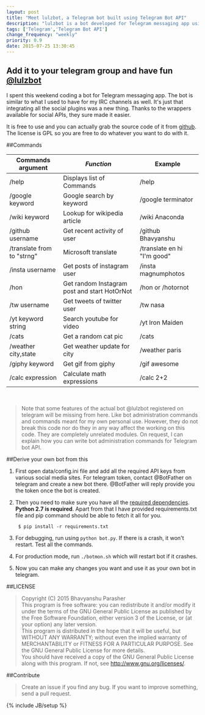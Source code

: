 ```yaml
---
layout: post
title: "Meet lulzbot, a Telegram bot built using Telegram Bot API"
description: "lulzbot is a bot developed for Telegram messaging app using Telegram API. It has lot of features. Find it on telegram using @lulzbot"
tags: ['Telegram','Telegram Bot API']
change_frequency: "weekly"
priority: 0.9
date: 2015-07-25 13:30:45
---
```


## Add it to your telegram group and have fun [@lulzbot](https://telegram.me/lulzbot)

I spent this weekend coding a bot for Telegram messaging app. The bot is similar to what I used to have for my IRC channels as well. It's just that integrating all the social plugins was a new thing. Thanks to the wrappers available for social APIs, they sure made it easier.

It is free to use and you can actually grab the source code of it from [github](https://github.com/bhavyanshu/lulzbot-telegram-bot). The license is GPL so you are free to do whatever you want to do with it.

##Commands

| Commands argument  	    | *Function*								   | **Example**     			|
| --------------------------| ---------------------------------------------| ---------------------------|
| /help			  		    | Displays list of Commands                    | /help	      				|
| /google keyword           | Google search by keyword					   | /google terminator			|
| /wiki keyword		  	    | Lookup for wikipedia article 				   | /wiki Anaconda				|
| /github username	  	    | Get recent activity of user 				   | /github Bhavyanshu 		|
| /translate from to "strng"| Microsoft translate						   | /translate en hi "I'm good"|
| /insta username           | Get posts of instagram user 				   | /insta magnumphotos		|
| /hon			  		    | Get random Instagram post and start HotOrNot | /hon or /hotornot 			|
| /tw username              | Get tweets of twitter user 				   | /tw nasa					|
| /yt keyword string	    | Search youtube for video 					   | /yt Iron Maiden			|
| /cats			  		    | Get a random cat pic 						   | /cats						|
| /weather city,state       | Get weather update for city 				   | /weather paris				|
| /giphy keyword            | Get gif from giphy 						   | /gif awesome				|
| /calc expression          | Calculate math expressions 				   | /calc 2+2 					|


<br>

> Note that some features of the actual bot @lulzbot registered on telegram will be missing from here. Like bot administration commands and commands meant for my own personal use. However, they do not break this code nor do they in any way affect the working on this code. They are completely unrelated modules. On request, I can explain how you can write bot administration commands for Telegram bot API.

##Derive your own bot from this

1. First open data/config.ini file and add all the required API keys from various social media sites. For telegram token, contact @BotFather on telegram and create a new bot there. @BotFather will reply provide you the token once the bot is created.
2. Then you need to make sure you have all the [required dependencies](https://github.com/bhavyanshu/lulzbot-telegram-bot/blob/master/requirements.txt). **Python 2.7 is required**. Apart from that I have provided requirements.txt file and pip command should be able to fetch it all for you.

        $ pip install -r requirements.txt

3. For debugging, run using `python bot.py`. If there is a crash, it won't restart. Test all the commands.
4. For production mode, run `./botmon.sh` which will restart bot if it crashes.
5. Now you can make any changes you want and use it as your own bot in telegram.

##LICENSE

> Copyright (C) 2015  Bhavyanshu Parasher <br>
> This program is free software: you can redistribute it and/or modify
it under the terms of the GNU General Public License as published by
the Free Software Foundation, either version 3 of the License, or
(at your option) any later version. <br>
> This program is distributed in the hope that it will be useful,
but WITHOUT ANY WARRANTY; without even the implied warranty of
MERCHANTABILITY or FITNESS FOR A PARTICULAR PURPOSE.  See the
GNU General Public License for more details. <br>
> You should have received a copy of the GNU General Public License
along with this program.  If not, see <http://www.gnu.org/licenses/>.

##Contribute

> Create an issue if you find any bug. If you want to improve something, send a pull request.

{% include JB/setup %}